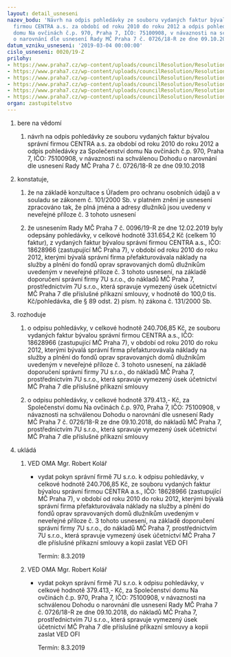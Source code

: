 ```yaml
---
layout: detail_usneseni
nazev_bodu: 'Návrh na odpis pohledávky ze souboru vydaných faktur bývalou správní
  firmou CENTRA a.s. za období od roku 2010 do roku 2012 a odpis pohledávky za Společenství
  domu Na ovčinách č.p. 970, Praha 7, IČO: 75100908, v návaznosti na schválenou Dohodu
  o narovnání dle usnesení Rady MČ Praha 7 č. 0726/18-R ze dne 09.10.2018'
datum_vzniku_usneseni: '2019-03-04 00:00:00'
cislo_usneseni: 0020/19-Z
prilohy:
- https://www.praha7.cz/wp-content/uploads/councilResolution/Resolutions/30656/export/01_Z_DZOdpisPohl7U~434403.docx
- https://www.praha7.cz/wp-content/uploads/councilResolution/Resolutions/30656/export/02_DZOdpisPohl7U~434402.pdf
- https://www.praha7.cz/wp-content/uploads/councilResolution/Resolutions/30656/export/04_DZOdpisPohl7U~434400.pdf
- https://www.praha7.cz/wp-content/uploads/councilResolution/Resolutions/30656/export/05_DZOdpisPohl7U~434399.pdf
- https://www.praha7.cz/wp-content/uploads/councilResolution/Resolutions/30656/export/06_DZOdpisPohl7U~434398.pdf
- https://www.praha7.cz/wp-content/uploads/councilResolution/Resolutions/30656/export/export~434727.pdf
organ: zastupitelstvo
---
```

<OL class=urzList_view id=urzList>
<LI class=urzClass1><SPAN name="1">bere na vědomí</SPAN> 
<OL class=urzOlClass>
<LI class=urzClass2 style="TEXT-ALIGN: left"><SPAN>
<P>návrh na odpis pohledávky ze souboru vydaných faktur bývalou správní firmou CENTRA a.s. za období od roku 2010 do roku 2012 a odpis pohledávky za Společenství domu Na ovčinách č.p. 970, Praha 7, IČO: 75100908, v návaznosti na schválenou Dohodu o narovnání dle usnesení Rady MČ Praha 7 č. 0726/18-R ze dne 09.10.2018</P></SPAN></LI></OL></LI>
<LI class=urzClass1><SPAN name="50">konstatuje,</SPAN> 
<OL class=urzOlClass>
<LI class=urzClass2 style="TEXT-ALIGN: left"><SPAN>
<P>že na základě konzultace&nbsp;s Úřadem pro ochranu osobních údajů a v souladu se zákonem č. 101/2000 Sb. v platném znění je usnesení zpracováno tak, že plná jména a adresy dlužníků jsou uvedeny v neveřejné příloze č. 3 tohoto usnesení</P></SPAN></LI>
<LI class=urzClass2 style="TEXT-ALIGN: left"><SPAN>
<P>že usnesením Rady MČ Praha 7 č. 0096/19-R ze dne 12.02.2019 byly odepsány pohledávky, v celkové hodnotě 331.654,2 Kč (celkem 10 faktur), z vydaných faktur bývalou správní firmou CENTRA a.s., IČO: 18628966 (zastupující MČ Praha 7), v období od roku 2010 do roku 2012, kterými bývalá správní firma přefakturovávala náklady na služby a plnění do fondů oprav spravovaných domů dlužníkům uvedeným v neveřejné příloze č. 3 tohoto usnesení, na základě doporučení správní firmy 7U s.r.o., do nákladů MČ Praha 7, prostřednictvím 7U s.r.o., která spravuje vymezený úsek účetnictví MČ Praha 7 dle příslušné příkazní smlouvy, v hodnotě do 100,0 tis. Kč/pohledávka, dle § 89 odst. 2) písm. h) zákona č. 131/2000 Sb.</P></SPAN></LI></OL></LI>
<LI class=urzClass1><SPAN name="68">rozhoduje</SPAN> 
<OL class=urzOlClass>
<LI class=urzClass2 style="TEXT-ALIGN: left"><SPAN>
<P>o odpisu pohledávky, v celkové hodnotě 240.706,85 Kč, ze souboru vydaných faktur bývalou správní firmou CENTRA a.s., IČO: 18628966 (zastupující MČ Praha 7), v období od roku 2010 do roku 2012, kterými bývalá správní firma přefakturovávala náklady na služby a plnění do fondů oprav spravovaných domů dlužníkům uvedeným v neveřejné příloze č. 3 tohoto usnesení, na základě doporučení správní firmy 7U s.r.o., do nákladů MČ Praha 7, prostřednictvím 7U s.r.o., která spravuje vymezený úsek účetnictví MČ Praha 7 dle příslušné příkazní smlouvy<BR></P></SPAN></LI>
<LI class=urzClass2 style="TEXT-ALIGN: left"><SPAN>
<P>o odpisu pohledávky, v celkové hodnotě 379.413,- Kč, za Společenství domu Na ovčinách č.p. 970, Praha 7, IČO: 75100908, v návaznosti na schválenou Dohodu o narovnání dle usnesení Rady MČ Praha 7 č. 0726/18-R ze dne 09.10.2018, do nákladů MČ Praha 7, prostřednictvím 7U s.r.o., která spravuje vymezený úsek účetnictví MČ Praha 7 dle příslušné příkazní smlouvy<BR></P></SPAN></LI></OL></LI>
<LI class=urzClass1 id=urzUkoly><SPAN name="1">ukládá</SPAN>
<OL class=urzOlClass>
<LI class=urzClass2><SPAN>
<P>VED OMA Mgr. Robert Kolář</P></SPAN>
<UL class=urzUlClass>
<LI class=urzClass3><SPAN>
<P>vydat pokyn správní firmě 7U s.r.o. k odpisu pohledávky, v celkové hodnotě 240.706,85 Kč, ze souboru vydaných faktur bývalou správní firmou CENTRA a.s., IČO: 18628966 (zastupující MČ Praha 7), v období od roku 2010 do roku 2012, kterými bývalá správní firma přefakturovávala náklady na služby a plnění do fondů oprav spravovaných domů dlužníkům uvedeným v neveřejné příloze č. 3 tohoto usnesení, na základě doporučení správní firmy 7U s.r.o., do nákladů MČ Praha 7, prostřednictvím 7U s.r.o., která spravuje vymezený úsek účetnictví MČ Praha 7 dle příslušné příkazní smlouvy a kopii zaslat VED OFI</P></SPAN><SPAN class=urzUkolTermin>Termín:&nbsp;8.3.2019</SPAN></LI></UL></LI>
<LI class=urzClass2><SPAN>
<P>VED OMA Mgr. Robert Kolář</P></SPAN>
<UL class=urzUlClass>
<LI class=urzClass3><SPAN>
<P>vydat pokyn správní firmě 7U s.r.o. k odpisu pohledávky, v celkové hodnotě 379.413,- Kč, za Společenství domu Na ovčinách č.p. 970, Praha 7, IČO: 75100908, v návaznosti na schválenou Dohodu o narovnání dle usnesení Rady MČ Praha 7 č. 0726/18-R ze dne 09.10.2018, do nákladů MČ Praha 7, prostřednictvím 7U s.r.o., která spravuje vymezený úsek účetnictví MČ Praha 7 dle příslušné příkazní smlouvy a kopii zaslat VED OFI</P></SPAN><SPAN class=urzUkolTermin>Termín:&nbsp;8.3.2019</SPAN></LI></UL></LI></OL></LI></OL>